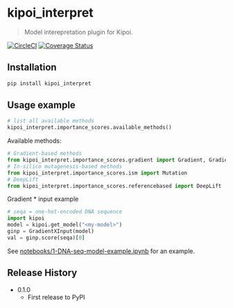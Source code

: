 # kipoi_interpret
> Model interepretation plugin for Kipoi.

[![CircleCI](https://circleci.com/gh/kipoi/kipoi-interpret.svg?style=svg)](https://circleci.com/gh/kipoi/kipoi-interpret)
[![Coverage Status](https://coveralls.io/repos/github/kipoi/kipoi-interpret/badge.svg?branch=master)](https://coveralls.io/github/kipoi/kipoi-interpret?branch=master)

## Installation

```sh
pip install kipoi_interpret
```

## Usage example

```python
# list all available methods
kipoi_interpret.importance_scores.available_methods()
```

Available methods:
```python
# Gradient-based methods
from kipoi_interpret.importance_scores.gradient import Gradient, GradientXInput
# In-silico mutagenesis-based methods
from kipoi_interpret.importance_scores.ism import Mutation
# DeepLift
from kipoi_interpret.importance_scores.referencebased import DeepLift
```

Gradient * input example
```python
# seqa = one-hot-encoded DNA sequence
import kipoi
model = kipoi.get_model("<my-model>")
ginp = GradientXInput(model)
val = ginp.score(seqa)[0]
```

See [notebooks/1-DNA-seq-model-example.ipynb](notebooks/1-DNA-seq-model-example.ipynb) for an example.

<!-- ## Development setup -->

<!-- Describe how to install all development dependencies and how to run an automated test-suite of some kind. Potentially do this for multiple platforms. -->

<!-- ```sh -->
<!-- TODO -->
<!-- ``` -->


## Release History

* 0.1.0
    * First release to PyPI
